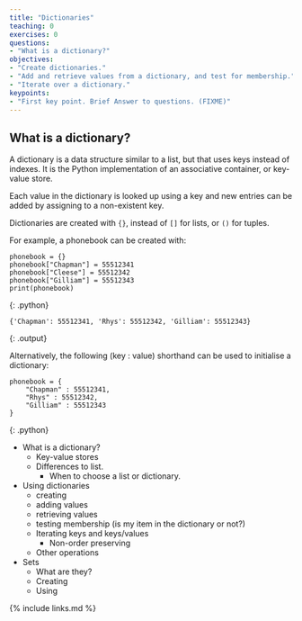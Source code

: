 ```yaml
---
title: "Dictionaries"
teaching: 0
exercises: 0
questions:
- "What is a dictionary?"
objectives:
- "Create dictionaries."
- "Add and retrieve values from a dictionary, and test for membership."
- "Iterate over a dictionary."
keypoints:
- "First key point. Brief Answer to questions. (FIXME)"
---
```

## What is a dictionary?

A dictionary is a data structure similar to a list, but that uses keys instead of indexes. It is the Python implementation of an associative container, or key-value store.

Each value in the dictionary is looked up using a key and new entries can be added by assigning to a non-existent key.

Dictionaries are created with `{}`, instead of `[]` for lists, or `()` for tuples.

For example, a phonebook can be created with:

~~~
phonebook = {}
phonebook["Chapman"] = 55512341
phonebook["Cleese"] = 55512342
phonebook["Gilliam"] = 55512343
print(phonebook)
~~~
{: .python}
~~~
{'Chapman': 55512341, 'Rhys': 55512342, 'Gilliam': 55512343}
~~~
{: .output}

Alternatively, the following (key : value) shorthand can be used to initialise a dictionary:

~~~
phonebook = {
    "Chapman" : 55512341,
    "Rhys" : 55512342,
    "Gilliam" : 55512343
}
~~~
{: .python}





* What is a dictionary?
    * Key-value stores
    * Differences to list.
      * When to choose a list or dictionary.
* Using dictionaries
  * creating
  * adding values
  * retrieving values
  * testing membership (is my item in the dictionary or not?)
  * Iterating keys and keys/values
    * Non-order preserving
  * Other operations
* Sets
  * What are they?
  * Creating
  * Using

{% include links.md %}

